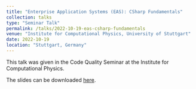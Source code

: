 ```yaml
---
title: "Enterprise Application Systems (EAS): CSharp Fundamentals"
collection: talks
type: "Seminar Talk"
permalink: /talks/2022-10-19-eas-csharp-fundamentals
venue: "Institute for Computational Physics, University of Stuttgart"
date: 2022-10-19
location: "Stuttgart, Germany"
---
```


This talk was given in the Code Quality Seminar at the Institute for Computational Physics.

The slides can be downloaded [here](https://daniel-fink-de.github.io/files/2022-10-19-eas-csharp-fundamentals.pdf).